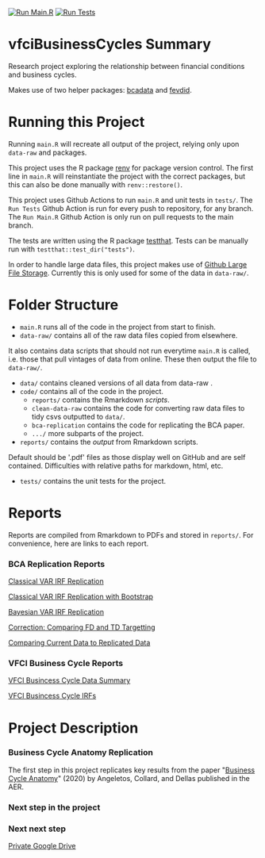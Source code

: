 [![Run Main.R](https://github.com/VFCI/vfciBusinessCycles/actions/workflows/main.yml/badge.svg?event=pull_request)](https://github.com/VFCI/vfciBusinessCycles/actions/workflows/main.yml)
[![Run Tests](https://github.com/VFCI/vfciBusinessCycles/actions/workflows/test.yml/badge.svg)](https://github.com/VFCI/vfciBusinessCycles/actions/workflows/test.yml)
# vfciBusinessCycles Summary
Research project exploring the relationship between financial conditions and business cycles.

Makes use of two helper packages: [bcadata](https://github.com/VFCI/bcadata) and [fevdid](https://github.com/VFCI/fevdid).

# Running this Project
Running `main.R` will recreate all output of the project, relying only upon `data-raw` and packages.

This project uses the R package [renv](https://rstudio.github.io/renv/articles/renv.html) for package version control.
The first line in `main.R` will reinstantiate the project with the correct packages, but this can also be done manually with `renv::restore()`.

This project uses Github Actions to run `main.R` and unit tests in `tests/`.
The `Run Tests` Github Action is run for every push to repository, for any branch.
The `Run Main.R` Github Action is only run on pull requests to the main branch.

The tests are written using the R package [testthat](https://testthat.r-lib.org).
Tests can be manually run with `testthat::test_dir("tests")`.

In order to handle large data files, this project makes use of [Github Large File Storage](https://docs.github.com/en/repositories/working-with-files/managing-large-files/about-git-large-file-storage).
Currently this is only used for some of the data in `data-raw/`.

# Folder Structure

- `main.R` runs all of the code in the project from start to finish.
- `data-raw/` contains all of the raw data files copied from elsewhere.

It also contains data scripts that should not run everytime `main.R` is called, i.e. those that pull vintages of data from online. These then output the file to `data-raw/`.
- `data/` contains cleaned versions of all data from data-raw .
- `code/` contains all of the code in the project.
    - `reports/` contains the Rmarkdown *scripts*.
    - `clean-data-raw` contains the code for converting raw data files to tidy csvs outputted to `data/`.
    - `bca-replication` contains the code for replicating the BCA paper.
    - `.../` more subparts of the project.
- `reports/` contains the *output* from Rmarkdown scripts.

Default should be '.pdf' files as those display well on GitHub and are self contained.  Difficulties with relative paths for markdown, html, etc.

- `tests/` contains the unit tests for the project.


# Reports

Reports are compiled from Rmarkdown to PDFs and stored in `reports/`.
For convenience, here are links to each report.

### BCA Replication Reports

[Classical VAR IRF Replication](reports/ClassicalVARIRFReplication.pdf)

[Classical VAR IRF Replication with Bootstrap](reports/ClassicalVARIRFbootReplication.pdf)

[Bayesian VAR IRF Replication](reports/BayesianVARIRFReplication.pdf)

[Correction: Comparing FD and TD Targetting](reports/CompareFDTDTargetting.pdf)

[Comparing Current Data to Replicated Data](reports/CurrentDataVARIRFs.pdf)

### VFCI Business Cycle Reports

[VFCI Busincess Cycle Data Summary](reports/VFCIBusinessCycleDataSummary.pdf)

[VFCI Busincess Cycle IRFs](reports/VFCIBusinessCycleVARIRFs.pdf)

# Project Description

### Business Cycle Anatomy Replication
The first step in this project replicates key results from the paper "[Business Cycle Anatomy](https://www.aeaweb.org/articles?id=10.1257/aer.20181174)" (2020) by Angeletos, Collard, and Dellas published in the AER.


### Next step in the project

### Next next step

[Private Google Drive](https://drive.google.com/drive/u/0/folders/0AHO7GjGLIzsXUk9PVA)
